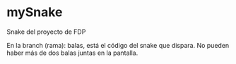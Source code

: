 # mySnake
Snake del proyecto de FDP

En la branch (rama): balas, está el código del snake que dispara. No pueden haber más de
dos balas juntas en la pantalla.
